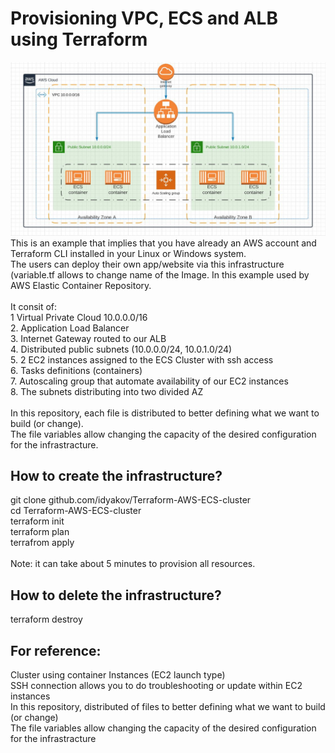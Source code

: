 # Provisioning VPC, ECS and ALB using Terraform<br />
![](Diagram_Terraform_ECS.JPG)
<br />
This is an example that implies that you have already an AWS account and Terraform CLI installed in your Linux or Windows system.<br />
The users can deploy their own app/website via this infrastructure (variable.tf allows to change name of the Image. In this example used by AWS Elastic Container Repository.<br />
<br />
It consit of:<br />
1 Virtual Private Cloud 10.0.0.0/16<br />
2. Application Load Balancer<br />
3. Internet Gateway routed to our ALB<br />
4. Distributed public subnets (10.0.0.0/24, 10.0.1.0/24)<br />
5. 2 EC2 instances assigned to the ECS Cluster with ssh access<br />
6. Tasks definitions (containers)<br />
7. Autoscaling group that automate availability of our EC2 instances<br />
8. The subnets distributing into two divided AZ<br />
<br />
In this repository, each file is distributed to better defining what we want to build (or change).<br />
The file variables allow changing the capacity of the desired configuration for the infrastracture.<br />

## How to create the infrastructure?<br />
git clone github.com/idyakov/Terraform-AWS-ECS-cluster<br />
cd Terraform-AWS-ECS-cluster<br />
terraform init<br />
terraform plan<br />
terrafrom apply<br />
<br />
Note: it can take about 5 minutes to provision all resources.<br />

## How to delete the infrastructure?<br />
terraform destroy<br />

## For reference:<br />
Cluster using container Instances (EC2 launch type)<br />
SSH connection allows you to do troubleshooting or update within EC2 instances<br />
In this repository, distributed of files to better defining what we want to build (or change)<br />
The file variables allow changing the capacity of the desired configuration for the infrastracture<br />
